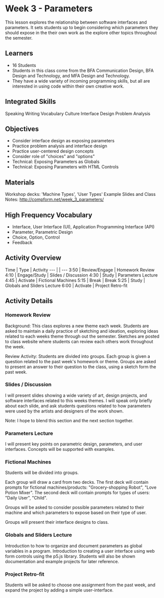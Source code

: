 # Week 3 - Parameters

This lesson explores the relationship between software interfaces and parameters. It sets students up to begin considering which parameters they should expose in the their own work as the explore other topics throughout the semester.


## Learners
- 16 Students
- Students in this class come from the BFA Communication Design, BFA Design and Technology, and MFA Design and Technology.
- They have a wide variety of incoming programming skills, but all are interested in using code within their own creative work.


## Integrated Skills
Speaking
Writing
Vocabulary
Culture
Interface Design
Problem Analysis


## Objectives
- Consider interface design as exposing parameters
- Practice problem analysis and interface design
- Practice user-centered design concepts
- Consider role of "choices" and "options"
- Technical: Exposing Parameters as Globals
- Technical: Exposing Parameters with HTML Controls


## Materials
Workshop decks: 'Machine Types', 'User Types'
Example Slides and Class Notes: http://compform.net/week_3_parameters/


## High Frequency Vocabulary
- Interface, User Interface (UI), Application Programming Interface (API)
- Parameter, Parametric Design
- Choice, Option, Control
- Feedback


## Activity Overview
Time    | Type          | Activity
---     |               | ---
3:50    | Review/Engage | Homework Review
4:10    | Engage/Study  | Slides / Discussion
4:30    | Study         | Parameters Lecture
4:45    | Activate      | Fictional Machines
5:15    | Break         | Break
5:25    | Study         | Globals and Sliders Lecture
6:00    | Activate      | Project Retro-fit


## Activity Details

### Homework Review
Background: This class explores a new theme each week. Students are asked to maintain a daily practice of sketching and ideation, exploring ideas related to each weeks theme through out the semester. Sketches are posted to class website where students can review each others work throughout the week.

Review Activity: Students are divided into groups. Each group is given a question related to the past week's homework or theme. Groups are asked to present an answer to their question to the class, using a sketch form the past week.

### Slides / Discussion
I will present slides showing a wide variety of art, design projects, and software interfaces related to this weeks themes. I will speak only briefly about each slide, and ask students questions related to how parameters were used by the artists and designers of the work shown.

Note: I hope to blend this section and the next section together.

### Parameters Lecture
I will present key points on parametric design, parameters, and user interfaces. Concepts will be supported with examples.

### Fictional Machines
Students will be divided into groups.

Each group will draw a card from two decks. The first deck will contain prompts for fictional machines/products: "Grocery-shopping Robot", "Love Potion Mixer". The second deck will contain prompts for types of users: "Daily User", "Child".

Groups will be asked to consider possible parameters related to their machine and which parameters to expose based on their type of user.

Groups will present their interface designs to class.

### Globals and Sliders Lecture
Introduction to how to organize and document parameters as global variables in a program.
Introduction to creating a user interface using web form controls using the p5.js library.
Students will also be shown documentation and example projects for later reference.

### Project Retro-fit
Students will be asked to choose one assignment from the past week, and expand the project by adding a simple user-interface.

